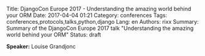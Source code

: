 Title: DjangoCon Europe 2017 - Understanding the amazing world behind your ORM
Date:   2017-04-04 01:21
Category: conferences
Tags: conferences,protocols,talks,python,django
Lang: en
Authors: rixx
Summary: Summary of the DjangoCon Europe 2017 talk "Understanding the amazing world behind your ORM"
Status: draft

**Speaker:** Louise Grandjonc

## 

